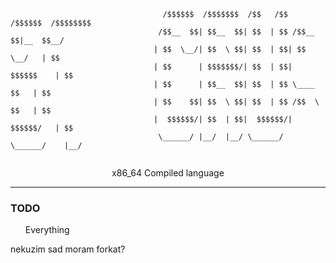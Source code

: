 ```  
                                  /$$$$$$  /$$$$$$$  /$$   /$$  /$$$$$$  /$$$$$$$$
                                 /$$__  $$| $$__  $$| $$  | $$ /$$__  $$|__  $$__/
                                | $$  \__/| $$  \ $$| $$  | $$| $$  \__/   | $$   
                                | $$      | $$$$$$$/| $$  | $$|  $$$$$$    | $$   
                                | $$      | $$__  $$| $$  | $$ \____  $$   | $$   
                                | $$    $$| $$  \ $$| $$  | $$ /$$  \ $$   | $$   
                                |  $$$$$$/| $$  | $$|  $$$$$$/|  $$$$$$/   | $$   
                                 \______/ |__/  |__/ \______/  \______/    |__/   
                                        
 ```
 <div style="text-align: center"> x86_64 Compiled language</div>
 <hr>

 ### TODO
 <ul>Everything</ul>
 
nekuzim sad moram forkat?
